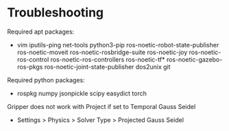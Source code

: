 # Troubleshooting

Required apt packages:
- vim iputils-ping net-tools python3-pip ros-noetic-robot-state-publisher ros-noetic-moveit ros-noetic-rosbridge-suite ros-noetic-joy ros-noetic-ros-control ros-noetic-ros-controllers ros-noetic-tf* ros-noetic-gazebo-ros-pkgs ros-noetic-joint-state-publisher dos2unix git

Required python packages:
- rospkg numpy jsonpickle scipy easydict torch

Gripper does not work with Project if set to Temporal Gauss Seidel
 - Settings > Physics > Solver Type > Projected Gauss Seidel